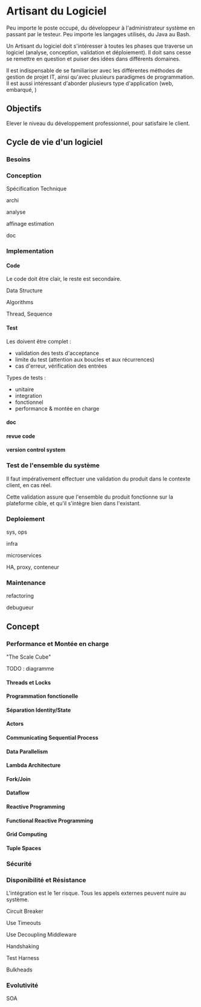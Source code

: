 # Artisant du Logiciel

Peu importe le poste occupé, du développeur à l'administrateur système en passant par le testeur.
Peu importe les langages utilisés, du Java au Bash.

Un Artisant du logiciel doit s'intéresser à toutes les phases que traverse un logiciel (analyse, conception, validation et déploiement).
Il doit sans cesse se remettre en question et puiser des idées dans différents domaines.

Il est indispensable de se familiariser avec les différentes méthodes de gestion de projet IT, ainsi qu'avec plusieurs paradigmes de programmation.
Il est aussi intéressant d'aborder plusieurs type d'application (web, embarqué, )


## Objectifs

Elever le niveau du développement professionnel, pour satisfaire le client.

## Cycle de vie d'un logiciel

### Besoins

### Conception

Spécification Technique

archi

analyse

affinage estimation

doc

### Implementation

#### Code
Le code doit être clair, le reste est secondaire.

Data Structure

Algorithms

Thread, Sequence


#### Test
Les doivent être complet : 
 * validation des tests d'acceptance
 * limite du test (attention aux boucles et aux récurrences)
 * cas d'erreur, vérification des entrées

Types de tests : 
 * unitaire
 * integration
 * fonctionnel
 * performance & montée en charge

#### doc


#### revue code


#### version control system

### Test de l'ensemble du système

Il faut impérativement effectuer une validation du produit dans le contexte client, en cas réel.

Cette validation assure que l'ensemble du produit fonctionne sur la plateforme cible, et qu'il s'intègre bien dans l'existant.

### Deploiement

sys, ops

infra

microservices

HA, proxy, conteneur

### Maintenance

refactoring

debugueur


## Concept

### Performance et Montée en charge

"The Scale Cube"

TODO : diagramme

#### Threads et Locks

#### Programmation fonctionelle

#### Séparation Identity/State

#### Actors

#### Communicating Sequential Process

#### Data Parallelism

#### Lambda Architecture

#### Fork/Join

#### Dataflow

#### Reactive Programming

#### Functional Reactive Programming

#### Grid Computing

#### Tuple Spaces


### Sécurité

### Disponibilité et Résistance

L'intégration est le 1er risque. Tous les appels externes peuvent nuire au système.

Circuit Breaker

Use Timeouts

Use Decoupling Middleware

Handshaking

Test Harness

Bulkheads

### Evolutivité

SOA
